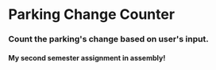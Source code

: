 # Parking Change Counter

### Count the parking's change based on user's input.

#### My second semester assignment in assembly!
